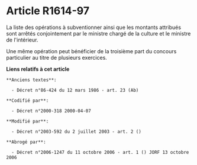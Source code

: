 # Article R1614-97

La liste des opérations à subventionner ainsi que les montants attribués sont arrêtés conjointement par le ministre chargé de
la culture et le ministre de l'intérieur.

Une même opération peut bénéficier de la troisième part du concours particulier au titre de plusieurs exercices.

**Liens relatifs à cet article**

	**Anciens textes**:

	  - Décret n°86-424 du 12 mars 1986 - art. 23 (Ab)

	**Codifié par**:

	  - Décret n°2000-318 2000-04-07

	**Modifié par**:

	  - Décret n°2003-592 du 2 juillet 2003 - art. 2 ()

	**Abrogé par**:

	  - Décret n°2006-1247 du 11 octobre 2006 - art. 1 () JORF 13 octobre 2006
